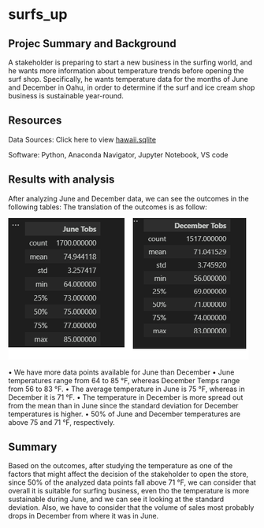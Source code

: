 # surfs_up

## Projec Summary and Background
A stakeholder is preparing to start a new business in the surfing world, and he wants more information about temperature trends before opening the surf shop. Specifically, he wants temperature data for the months of June and December in Oahu, in order to determine if the surf and ice cream shop business is sustainable year-round.

## Resources
Data Sources: Click here to view [hawaii.sqlite](https://github.com/ALEIN3/surfs_up/blob/main/hawaii.sqlite)

Software: Python, Anaconda Navigator, Jupyter Notebook, VS code

## Results with analysis
After analyzing June and December data, we can see the outcomes in the following tables:
The translation of the outcomes is as follow:


![](https://github.com/ALEIN3/surfs_up/blob/main/Statistics.png)
   

•	We have more data points available for June than December
•	June temperatures range from 64 to 85 °F, whereas December Temps range from 56 to 83 °F.
•	The average temperature in June is 75 °F, whereas in December it is 71 °F. 
•	The temperature in December is more spread out from the mean than in June since the standard deviation for December temperatures is higher.
•	50% of June and December temperatures are above 75 and 71 °F, respectively.

## Summary
Based on the outcomes, after studying the temperature as one of the factors that might affect the decision of the stakeholder to open the store, since 50% of the analyzed data points fall above 71 °F, we can consider that overall it is suitable for surfing business, even tho the temperature is more sustainable during June, and we can see it looking at the standard deviation. Also, we have to consider that the volume of sales most probably drops in December from where it was in June.
